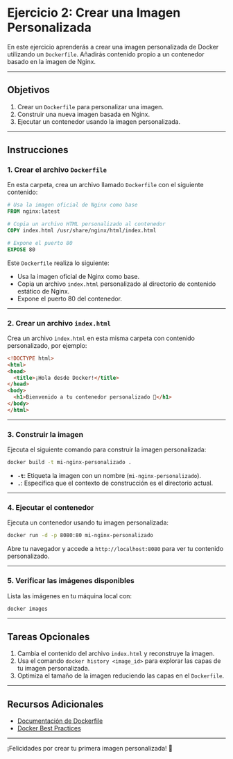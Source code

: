 # Ejercicio 2: Crear una Imagen Personalizada

En este ejercicio aprenderás a crear una imagen personalizada de Docker utilizando un `Dockerfile`. Añadirás contenido propio a un contenedor basado en la imagen de Nginx.

---

## **Objetivos**
1. Crear un `Dockerfile` para personalizar una imagen.
2. Construir una nueva imagen basada en Nginx.
3. Ejecutar un contenedor usando la imagen personalizada.

---

## **Instrucciones**

### 1. Crear el archivo `Dockerfile`
En esta carpeta, crea un archivo llamado `Dockerfile` con el siguiente contenido:
```dockerfile
# Usa la imagen oficial de Nginx como base
FROM nginx:latest

# Copia un archivo HTML personalizado al contenedor
COPY index.html /usr/share/nginx/html/index.html

# Expone el puerto 80
EXPOSE 80
```

Este `Dockerfile` realiza lo siguiente:
- Usa la imagen oficial de Nginx como base.
- Copia un archivo `index.html` personalizado al directorio de contenido estático de Nginx.
- Expone el puerto 80 del contenedor.

---

### 2. Crear un archivo `index.html`
Crea un archivo `index.html` en esta misma carpeta con contenido personalizado, por ejemplo:
```html
<!DOCTYPE html>
<html>
<head>
  <title>¡Hola desde Docker!</title>
</head>
<body>
  <h1>Bienvenido a tu contenedor personalizado 🚀</h1>
</body>
</html>
```

---

### 3. Construir la imagen
Ejecuta el siguiente comando para construir la imagen personalizada:
```bash
docker build -t mi-nginx-personalizado .
```

- **`-t`**: Etiqueta la imagen con un nombre (`mi-nginx-personalizado`).
- **`.`**: Especifica que el contexto de construcción es el directorio actual.

---

### 4. Ejecutar el contenedor
Ejecuta un contenedor usando tu imagen personalizada:
```bash
docker run -d -p 8080:80 mi-nginx-personalizado
```

Abre tu navegador y accede a `http://localhost:8080` para ver tu contenido personalizado.

---

### 5. Verificar las imágenes disponibles
Lista las imágenes en tu máquina local con:
```bash
docker images
```

---

## **Tareas Opcionales**
1. Cambia el contenido del archivo `index.html` y reconstruye la imagen.
2. Usa el comando `docker history <image_id>` para explorar las capas de tu imagen personalizada.
3. Optimiza el tamaño de la imagen reduciendo las capas en el `Dockerfile`.

---

## **Recursos Adicionales**
- [Documentación de Dockerfile](https://docs.docker.com/engine/reference/builder/)
- [Docker Best Practices](https://docs.docker.com/develop/dev-best-practices/)

---

¡Felicidades por crear tu primera imagen personalizada! 🎉

